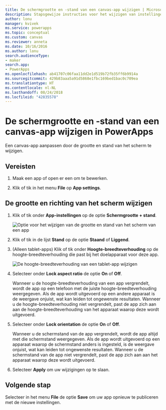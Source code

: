 ```yaml
---
title: De schermgrootte en -stand van een canvas-app wijzigen | Microsoft Docs
description: Stapsgewijze instructies voor het wijzigen van instellingen zoals de schermgrootte en -stand van een canvas-app in PowerApps
author: lonu
manager: kvivek
ms.service: powerapps
ms.topic: conceptual
ms.custom: canvas
ms.reviewer: anneta
ms.date: 10/16/2016
ms.author: lonu
search.audienceType:
- maker
search.app:
- PowerApps
ms.openlocfilehash: ab41707c06faa11dd2e1d519b72fb35ff6b9914a
ms.sourcegitcommit: 429b83aaa5a91d5868e1fbc169bed1bac0c709ea
ms.translationtype: HT
ms.contentlocale: nl-NL
ms.lasthandoff: 08/24/2018
ms.locfileid: "42835578"
---
```

# <a name="change-screen-size-and-orientation-of-a-canvas-app-in-powerapps"></a>De schermgrootte en -stand van een canvas-app wijzigen in PowerApps
Een canvas-app aanpassen door de grootte en stand van het scherm te wijzigen.

## <a name="prerequisites"></a>Vereisten
1. Maak een app of open er een om te bewerken.

2. Klik of tik in het menu **File** op **App settings**.

## <a name="change-screen-size-and-orientation"></a>De grootte en richting van het scherm wijzigen
1. Klik of tik onder **App-instellingen** op de optie **Schermgrootte + stand**.

    ![Optie voor het wijzigen van de grootte en stand van het scherm van een app](./media/set-aspect-ratio-portrait-landscape/size-orientation.png)

2. Klik of tik in de lijst **Stand** op de optie **Staand** of **Liggend**.

3. (Alleen tablet-apps) Klik of tik onder **Hoogte-breedteverhouding** op de hoogte-breedteverhouding die past bij het doelapparaat voor deze app.

    ![De hoogte-breedteverhouding van een tablet-app wijzigen](./media/set-aspect-ratio-portrait-landscape/aspect-tablet.png)

4. Selecteer onder **Lock aspect ratio** de optie **On** of **Off**.

    Wanneer u de hoogte-breedteverhouding van een app vergrendelt, wordt de app op een telefoon met de juiste hoogte-breedteverhouding weergegeven. Als de app wordt uitgevoerd op een andere apparaat is de weergave onjuist, wat kan leiden tot ongewenste resultaten. Wanneer u de hoogte-breedteverhouding niet vergrendelt, past de app zich aan aan de hoogte-breedteverhouding van het apparaat waarop deze wordt uitgevoerd.

5. Selecteer onder **Lock orientation** de optie **On** of **Off**.

    Wanneer u de schermstand van de app vergrendelt, wordt de app altijd met die schermstand weergegeven. Als de app wordt uitgevoerd op een apparaat waarop de schermstand anders is ingesteld, is de weergave onjuist, wat kan leiden tot ongewenste resultaten. Wanneer u de schermstand van de app niet vergrendelt, past de app zich aan aan het apparaat waarop deze wordt uitgevoerd.

6. Selecteer **Apply** om uw wijzigingen op te slaan.

## <a name="next-step"></a>Volgende stap
Selecteer in het menu **File** de optie **Save** om uw app opnieuw te publiceren met de nieuwe instellingen.
